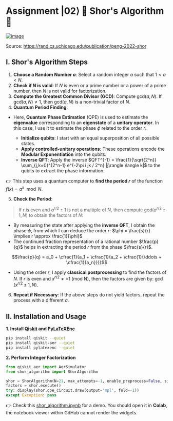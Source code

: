 # Assignment $|02\rangle$ 🔐 Shor's Algorithm 🔐

[![image](https://github.com/18520339/uts-quantum-computing/assets/50880271/e0588281-1148-4acb-a4cd-54fecd46c2ce)](https://rand.cs.uchicago.edu/publication/peng-2022-shor/)

Source: https://rand.cs.uchicago.edu/publication/peng-2022-shor

## I. Shor's Algorithm Steps
1. **Choose a Random Number $a$**: Select a random integer $a$ such that $1 < a < N$.
2. **Check if $N$ is valid**: If $N$ is even or a prime number or a power of a prime number, then $N$ is not valid for factorization.
3. **Compute the Greatest Common Divisor (GCD)**: Compute $\text{gcd}(a, N)$. If $\text{gcd}(a, N) \neq 1$, then $\text{gcd}(a, N)$ is a non-trivial factor of $N$.
4. **Quantum Period Finding**:
- Here, **Quantum Phase Estimation** (QPE) is used to estimate the **eigenvalue** corresponding to an **eigenstate** of a **unitary operator**. In this case, I use it to estimate the phase $\phi$ related to the order $r$.

  - **Initialize qubits**: I start with an equal superposition of all possible states.
  - **Apply controlled-unitary operations**: These operations encode the **Modular Exponentiation** into the qubits.
  - **Inverse QFT**: Apply the inverse $QFT^{-1} = \frac{1}{\sqrt{2^n}} \sum_{j,k=0}^{2^n-1} e^{-2\pi i jk / 2^n} |j\rangle \langle k|$ to the qubits to extract the phase information.

👉 This step uses a quantum computer to **find the period $r$** of the function $f(x) = a^x \mod N$.

5. **Check the Period**: 
> If $r$ is even and $a^{r/2} \pm 1$ is not a multiple of $N$, then compute $\text{gcd}(a^{r/2} \pm 1, N)$ to obtain the factors of $N$:
  - By measuring the state after applying the **inverse QFT**, I obtain the phase $\phi$, from which I can deduce the order $r$: $\phi = \frac{s}{r} \implies r \approx \frac{1}{\phi}$
  - The continued fraction representation of a rational number $\frac{p}{q}$ helps in extracting the period $r$ from the phase $\frac{s}{r}$.

  $$\frac{p}{q} = a_0 + \cfrac{1}{a_1 + \cfrac{1}{a_2 + \cfrac{1}{\ddots + \cfrac{1}{a_n}}}}$$

  - Using the order $r$, I apply **classical postprocessing** to find the factors of $N$. If $r$ is even and $x^{r/2} \neq \pm 1 \text{ (mod N)}$, then the factors are given by: $\gcd(x^{r/2} \pm 1, N)$.

6. **Repeat if Necessary**: If the above steps do not yield factors, repeat the process with a different $a$.

## II. Installation and Usage

**1. Install [Qiskit](https://github.com/Qiskit/qiskit) and [PyLaTeXEnc](https://github.com/phfaist/pylatexenc)**
```bash
pip install qiskit --quiet
pip install qiskit-aer --quiet
pip install pylatexenc --quiet
```

**2. Perform Integer Factorization**
```python
from qiskit_aer import AerSimulator
from shor_algorithm import ShorAlgorithm

shor = ShorAlgorithm(N=21, max_attempts=-1, enable_preprocess=False, simulator=AerSimulator())
factors = shor.execute()
try: display(shor.qpe_circuit.draw(output='mpl', fold=-1))
except Exception: pass
```
👉 Check this [shor_algorithm.ipynb](./shor_algorithm.ipynb) for a demo. You should open it in **Colab**, the notebook viewer within GitHub cannot render the widgets.
